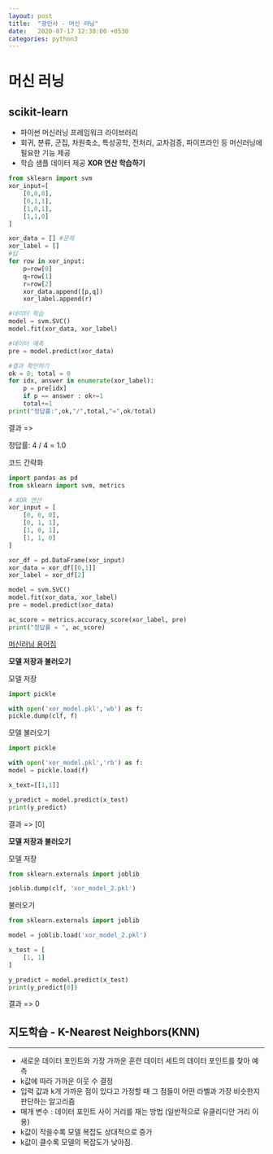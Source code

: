 ```yaml
---
layout: post
title:  "광인사 - 머신 러닝"
date:   2020-07-17 12:30:00 +0530
categories: python3
---
```

머신 러닝
===
scikit-learn
----
* 파이썬 머신러닝 프레임워크 라이브러리
* 회귀, 분류, 군집, 차원축소, 특성공학, 전처리, 교차검증, 파이프라인 등 머신러닝에 필요한 기능 제공
* 학습 샘플 데이터 제공
**XOR 연산 학습하기**
```python
from sklearn import svm
xor_input=[
    [0,0,0],
    [0,1,1],
    [1,0,1],
    [1,1,0]
]

xor_data = [] #문제
xor_label = []
#답
for row in xor_input:
    p=row[0]
    q=row[1]
    r=row[2]
    xor_data.append([p,q])
    xor_label.append(r)

#데이터 학습
model = svm.SVC()
model.fit(xor_data, xor_label)

#데이터 예측
pre = model.predict(xor_data)

#결과 확인하기
ok = 0; total = 0
for idx, answer in enumerate(xor_label):
    p = pre[idx]
    if p == answer : ok+=1
    total+=1
print("정답률:",ok,"/",total,"=",ok/total)
```
결과 =>

정답률: 4 / 4 = 1.0

코드 간략화
```python
import pandas as pd
from sklearn import svm, metrics

# XOR 연산
xor_input = [
    [0, 0, 0],
    [0, 1, 1],
    [1, 0, 1],
    [1, 1, 0]
]

xor_df = pd.DataFrame(xor_input)
xor_data = xor_df[[0,1]]
xor_label = xor_df[2]

model = svm.SVC()
model.fit(xor_data, xor_label)
pre = model.predict(xor_data)

ac_score = metrics.accuracy_score(xor_label, pre)
print("정답률 = ", ac_score)
```
<a href ="https://developers.google.com/machine-learning/glossary
">머신러닝 용어집</a>

**모델 저장과 불러오기**

모델 저장

```python
import pickle

with open('xor_model.pkl','wb') as f:
pickle.dump(clf, f)
```

모델 불러오기

```python
import pickle

with open('xor_model.pkl','rb') as f:
model = pickle.load(f)

x_text=[[1,1]]

y_predict = model.predict(x_test)
print(y_predict)
```
결과 => [0]

**모델 저장과 불러오기**

모델 저장

```python
from sklearn.externals import joblib

joblib.dump(clf, 'xor_model_2.pkl')
```

불러오기

```python
from sklearn.externals import joblib

model = joblib.load('xor_model_2.pkl')

x_test = [
    [1, 1]
]

y_predict = model.predict(x_test)
print(y_predict[0])
```
결과 => 0

<h2>지도학습 - K-Nearest Neighbors(KNN)</h2>

---

* 새로운 데이터 포인트와 가장 가까운 훈련 데이터 세트의 데이터 포인트를 찾아 예측
* k값에 따라 가까운 이웃 수 결정
* 입력 값과 k개 가까운 점이 있다고 가정할 때 그 점들이 어떤 라벨과 가장 비슷한지 판단하는 알고리즘
* 매개 변수 : 데이터 포인트 사이 거리를 재는 방법 (일반적으로 유클리디안 거리 이용)
* k값이 작을수록 모델 복잡도 상대적으로 증가
* k값이 클수록 모델의 복잡도가 낮아짐.